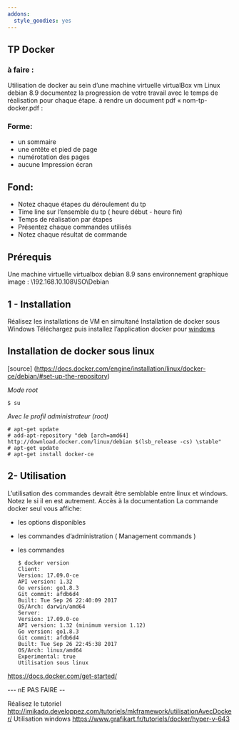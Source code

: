 ```yaml
---
addons:
  style_goodies: yes
---
```

## TP Docker
### à faire :
Utilisation de docker au sein d’une machine virtuelle virtualBox
 vm Linux debian 8.9
documentez la progression de votre travail avec le temps de
réalisation pour chaque étape.
à rendre un document pdf « nom-tp-docker.pdf :
### Forme:
- un sommaire
- une entête et pied de page
- numérotation des pages
- aucune Impression écran

## Fond:
- Notez chaque étapes du déroulement du tp
- Time line sur l’ensemble du tp ( heure début - heure fin)
- Temps de réalisation par étapes
- Présentez chaque commandes utilisés
- Notez chaque résultat de commande

## Prérequis

Une machine virtuelle virtualbox debian 8.9 sans environnement
graphique
image : \\192.168.10.108\ISO\Debian

## 1 - Installation

Réalisez les installations de VM en simultané
Installation de docker sous Windows
Téléchargez puis installez l’application docker pour
[windows](https://store.docker.com/editions/community/docker-cedesktop-windows)

## Installation de docker sous linux

[source] (https://docs.docker.com/engine/installation/linux/docker-ce/debian/#set-up-the-repository)

_Mode root_

    $ su
    
_Avec le profil administrateur (root)_

    # apt-get update
    # add-apt-repository "deb [arch=amd64] http://download.docker.com/linux/debian $(lsb_release -cs) \stable"
    # apt-get update
    # apt-get install docker-ce

## 2- Utilisation

L’utilisation des commandes devrait être semblable entre linux et
windows. Notez le si il en est autrement.
Accès à la documentation
La commande docker seul vous affiche:
- les options disponibles
- les commandes d’administration ( Management commands )
- les commandes


      $ docker version 
      Client:
      Version: 17.09.0-ce
      API version: 1.32
      Go version: go1.8.3
      Git commit: afdb6d4
      Built: Tue Sep 26 22:40:09 2017
      OS/Arch: darwin/amd64
      Server:
      Version: 17.09.0-ce
      API version: 1.32 (minimum version 1.12)
      Go version: go1.8.3
      Git commit: afdb6d4
      Built: Tue Sep 26 22:45:38 2017
      OS/Arch: linux/amd64
      Experimental: true
      Utilisation sous linux

https://docs.docker.com/get-started/




--- nE PAS FAIRE --

Réalisez le tutoriel
http://imikado.developpez.com/tutoriels/mkframework/utilisationAvecDocker/
Utilisation windows
https://www.grafikart.fr/tutoriels/docker/hyper-v-643

